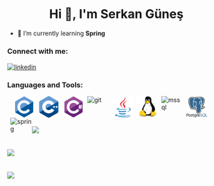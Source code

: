 <h1 align="center">Hi 👋, I'm Serkan Güneş</h1>

- 🌱 I’m currently learning **Spring**

<h3 align="left">Connect with me:</h3>
<p align="left">
<a href="https://linkedin.com/in/gunesserkan" target="blank"><img align="center" src="https://raw.githubusercontent.com/rahuldkjain/github-profile-readme-generator/master/src/images/icons/Social/linked-in-alt.svg" alt="linkedin" height="30" width="40" /></a>
</p>

<h3 align="left">Languages and Tools:</h3>
<img align="left" style="margin-left:1.0em" src="https://raw.githubusercontent.com/devicons/devicon/master/icons/c/c-original.svg" alt="c" width="50" height="50"/>
<img align="left" style="margin-left:0.5em" src="https://raw.githubusercontent.com/devicons/devicon/master/icons/cplusplus/cplusplus-original.svg" alt="cplusplus" width="50" height="50"/>
<img align="left" style="margin-left:0.5em" src="https://raw.githubusercontent.com/devicons/devicon/master/icons/csharp/csharp-original.svg" alt="csharp" width="50" height="50"/>
<img align="left" style="margin-left:0.5em" src="https://www.vectorlogo.zone/logos/git-scm/git-scm-icon.svg" alt="git" width="50" height="50"/>
<img align="left" style="margin-left:0.5em" src="https://raw.githubusercontent.com/devicons/devicon/master/icons/java/java-original.svg" alt="java" width="50" height="50"/>
<img align="left" style="margin-left:0.5em" src="https://raw.githubusercontent.com/devicons/devicon/master/icons/linux/linux-original.svg" alt="linux" width="50" height="50"/>
<img align="left" style="margin-left:0.5em" src="https://www.svgrepo.com/show/303229/microsoft-sql-server-logo.svg" alt="mssql" width="50" height="50"/>
<img align="left" style="margin-left:0.5em" src="https://raw.githubusercontent.com/devicons/devicon/master/icons/postgresql/postgresql-original-wordmark.svg" alt="postgresql" width="50" height="50"/>
<img align="left" style="margin-left:0.5em" src="https://www.vectorlogo.zone/logos/springio/springio-icon.svg" alt="spring" width="50" height="50"/>

<br>
<br>
<br>
<br>

<div align="left">
<img align="center"  src="https://github-readme-stats.vercel.app/api?username=gunesserkan&show_icons=true&locale=en">
</div>

<br>
<br>

<div align="left">
<img align="center" src="https://github-readme-streak-stats.herokuapp.com/?user=gunesserkan&">
</div>

<br>
<br>


<div align="left" >
<img align="center" src="https://github-readme-stats.vercel.app/api/top-langs?username=gunesserkan&show_icons=true&locale=en&layout=compact">
</div>


